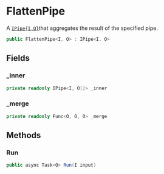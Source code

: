 # FlattenPipe
A [`IPipe{I,O}`](./IPipe{I,O}.md)that aggregates the result of the specified pipe.

```cs
public FlattenPipe<I, O> : IPipe<I, O>
```

## Fields
### _inner
```cs
private readonly IPipe<I, O[]> _inner
```

### _merge
```cs
private readonly Func<O, O, O> _merge
```

## Methods
### Run
```cs
public async Task<O> Run(I input)
```

